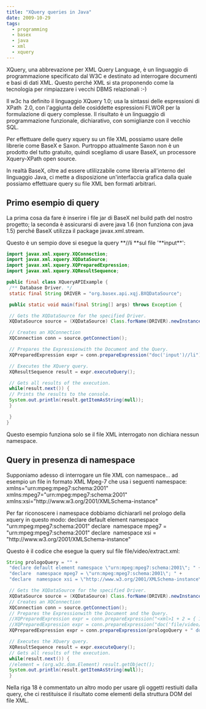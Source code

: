 ```yaml
---
title: "XQuery queries in Java"
date: 2009-10-29
tags:
  - programming
  - basex
  - java
  - xml
  - xquery
---
```

<p>
  XQuery, una abbrevazione per XML Query Language, è un linguaggio di programmazione specificato dal W3C e destinato ad interrogare documenti e basi di dati XML. Questo perché XML si sta proponendo come la tecnologia per rimpiazzare i vecchi DBMS relazionali :-)
</p>

<p>
  Il w3c ha definito il linguaggio XQuery 1.0; usa la sintassi delle espressioni di XPath  2.0, con l'aggiunta delle cosiddette espressioni FLWOR per la formulazione di query complesse. Il risultato è un linguaggio di programmazione funzionale, dichiarativo, con somiglianze con il vecchio SQL.
</p>

<p>
  Per effettuare delle query xquery su un file XML possiamo usare delle librerie come BaseX e Saxon. Purtroppo attualmente Saxon non è un prodotto del tutto gratuito, quindi scegliamo di usare BaseX, un processore Xquery-XPath open source.
</p>

<!-- truncate -->

<p>
In realtà BaseX, oltre ad essere utlilizzabile come libreria all'interno del linguaggio Java, ci mette a disposizione un'interfaccia grafica dalla quale possiamo effettuare query su file XML ben formati arbitrari.
</p>

<h2>
  Primo esempio di query
</h2>

<p>
  La prima cosa da fare è inserire i file jar di BaseX nel build path del nostro progetto; la seconda è assicurarsi di avere java 1.6 (non funziona con java 1.5) perché BaseX utilizza il package javax.xml.stream.
</p>

<p>
  Questo è un sempio dove si esegue la query **//li **sul file '**input**':
</p>

```java
import javax.xml.xquery.XQConnection;
import javax.xml.xquery.XQDataSource;
import javax.xml.xquery.XQPreparedExpression;
import javax.xml.xquery.XQResultSequence;

public final class XQueryAPIExample {
 /** Database Driver. */
 static final String DRIVER = "org.basex.api.xqj.BXQDataSource";

 public static void main(final String[] args) throws Exception {

 // Gets the XQDataSource for the specified Driver.
 XQDataSource source = (XQDataSource) Class.forName(DRIVER).newInstance();

 // Creates an XQConnection
 XQConnection conn = source.getConnection();

 // Prepares the Expressionwith the Document and the Query.
 XQPreparedExpression expr = conn.prepareExpression("doc('input')//li");

 // Executes the XQuery query.
 XQResultSequence result = expr.executeQuery();

 // Gets all results of the execution.
 while(result.next()) {
 // Prints the results to the console.
 System.out.println(result.getItemAsString(null));
 }

 }
}
```

<p>
  Questo esempio funziona solo se il file XML interrogato non dichiara nessun namespace.
</p>

<h2>
  Query in presenza di namespace
</h2>

<p>
  Supponiamo adesso di interrogare un file XML con namespace... ad esempio un file in formato XML Mpeg-7 che usa i seguenti namespace:  
 xmlns="urn:mpeg:mpeg7:schema:2001"  
 xmlns:mpeg7="urn:mpeg:mpeg7:schema:2001"  
 xmlns:xsi="http://www.w3.org/2001/XMLSchema-instance"
</p>

<p>
  Per far riconoscere i namespace dobbiamo dichiararli nel prologo della xquery in questo modo:  
 declare default element namespace "urn:mpeg:mpeg7:schema:2001"  
 declare  namespace mpeg7 = "urn:mpeg:mpeg7:schema:2001"  
 declare  namespace xsi = "http://www.w3.org/2001/XMLSchema-instance"
</p>

<p>
  Questo è il codice che esegue la query sul file file/video/extract.xml:
</p>

```java
String prologoQuery = "" +
 "declare default element namespace \"urn:mpeg:mpeg7:schema:2001\"; " +
 "declare  namespace mpeg7 = \"urn:mpeg:mpeg7:schema:2001\"; " +
 "declare  namespace xsi = \"http://www.w3.org/2001/XMLSchema-instance\"; ";

 // Gets the XQDataSource for the specified Driver.
 XQDataSource source = (XQDataSource) Class.forName(DRIVER).newInstance();
 // Creates an XQConnection
 XQConnection conn = source.getConnection();
 // Prepares the Expressionwith the Document and the Query.
 //XQPreparedExpression expr = conn.prepareExpression("<xml>1 + 2 = { 1+2 }</xml>/text()");
 //XQPreparedExpression expr = conn.prepareExpression("doc('file/video/20090201_video_15213221.xml')//meta");
 XQPreparedExpression expr = conn.prepareExpression(prologoQuery + " doc('file/video/extract.xml')//Name");

 // Executes the XQuery query.
 XQResultSequence result = expr.executeQuery();
 // Gets all results of the execution.
 while(result.next()) {
 //element = (org.w3c.dom.Element) result.getObject();
 System.out.println(result.getItemAsString(null));
 }
```

<p>
  Nella riga 18 è commentato un altro modo per usare gli oggetti restiuiti dalla query, che ci restituisce il risultato come elementi della struttura DOM del file XML.
</p>
